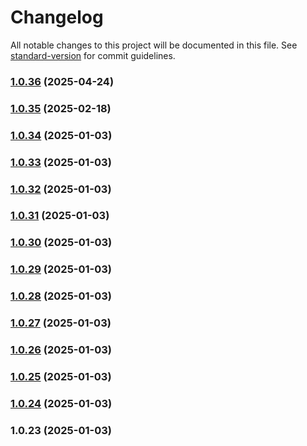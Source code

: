 # Changelog

All notable changes to this project will be documented in this file. See [standard-version](https://github.com/conventional-changelog/standard-version) for commit guidelines.

### [1.0.36](https://github.com/dmeikle/node-redis-pubsub/compare/v1.0.35...v1.0.36) (2025-04-24)

### [1.0.35](https://github.com/dmeikle/node-redis-pubsub/compare/v1.0.34...v1.0.35) (2025-02-18)

### [1.0.34](https://github.com/dmeikle/node-redis-pubsub/compare/v1.0.33...v1.0.34) (2025-01-03)

### [1.0.33](https://github.com/dmeikle/node-redis-pubsub/compare/v1.0.32...v1.0.33) (2025-01-03)

### [1.0.32](https://github.com/dmeikle/node-redis-pubsub/compare/v1.0.31...v1.0.32) (2025-01-03)

### [1.0.31](https://github.com/dmeikle/node-redis-pubsub/compare/v1.0.30...v1.0.31) (2025-01-03)

### [1.0.30](https://github.com/dmeikle/node-redis-pubsub/compare/v1.0.29...v1.0.30) (2025-01-03)

### [1.0.29](https://github.com/dmeikle/node-redis-pubsub/compare/v1.0.28...v1.0.29) (2025-01-03)

### [1.0.28](https://github.com/dmeikle/node-redis-pubsub/compare/v1.0.27...v1.0.28) (2025-01-03)

### [1.0.27](https://github.com/dmeikle/node-redis-pubsub/compare/v1.0.26...v1.0.27) (2025-01-03)

### [1.0.26](https://github.com/dmeikle/node-redis-pubsub/compare/v1.0.25...v1.0.26) (2025-01-03)

### [1.0.25](https://github.com/dmeikle/node-redis-pubsub/compare/v1.0.24...v1.0.25) (2025-01-03)

### [1.0.24](https://github.com/dmeikle/node-redis-pubsub/compare/v1.0.23...v1.0.24) (2025-01-03)

### 1.0.23 (2025-01-03)
